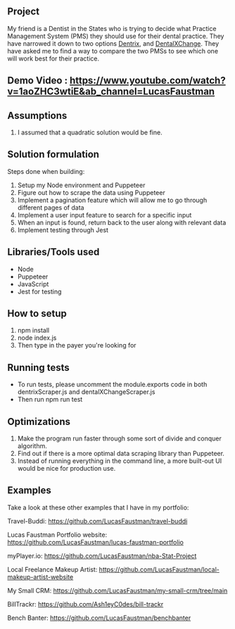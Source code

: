 ## Project

My friend is a Dentist in the States who is trying to decide what Practice Management System (PMS) they should use for their dental practice.
They have narrowed it down to two options [Dentrix](https://www.dentrix.com/), and [DentalXChange](https://www.dentalxchange.com/home/Home).
They have asked me to find a way to compare the two PMSs to see which one will work best for their practice.

## Demo Video : https://www.youtube.com/watch?v=1aoZHC3wtiE&ab_channel=LucasFaustman

## Assumptions

1. I assumed that a quadratic solution would be fine.

## Solution formulation

Steps done when building: 

1. Setup my Node environment and Puppeteer
2. Figure out how to scrape the data using Puppeteer
3. Implement a pagination feature which will allow me to go through different pages of data
4. Implement a user input feature to search for a specific input
5. When an input is found, return back to the user along with relevant data
6. Implement testing through Jest

## Libraries/Tools used

* Node
* Puppeteer
* JavaScript
* Jest for testing

## How to setup

1. npm install
2. node index.js 
3. Then type in the payer you're looking for

## Running tests

* To run tests, please uncomment the module.exports code in both dentrixScraper.js and dentalXChangeScraper.js
* Then run npm run test


## Optimizations

1. Make the program run faster through some sort of divide and conquer algorithm.
2. Find out if there is a more optimal data scraping library than Puppeteer.
3. Instead of running everything in the command line, a more built-out UI would be nice for production use.

## Examples

Take a look at these other examples that I have in my portfolio:

Travel-Buddi: https://github.com/LucasFaustman/travel-buddi

Lucas Faustman Portfolio website: https://github.com/LucasFaustman/lucas-faustman-portfolio

myPlayer.io: https://github.com/LucasFaustman/nba-Stat-Project

Local Freelance Makeup Artist: https://github.com/LucasFaustman/local-makeup-artist-website

My Small CRM: https://github.com/LucasFaustman/my-small-crm/tree/main

BillTrackr: https://github.com/Ash1eyC0des/bill-trackr

Bench Banter: https://github.com/LucasFaustman/benchbanter
